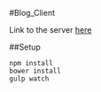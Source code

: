 #Blog_Client

Link to the server [here](https://github.com/13LD/blog_server)

##Setup
```
npm install
bower install
gulp watch
```
